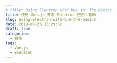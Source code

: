 ```yaml
---
# title: Using Electron with Vue.js: The Basics
title: 使用 Vue.js 开发 Electron 应用：基础
slug: using-electron-with-vue-the-basics
date: 2019-06-26 15:29:52
draft: true
categories:
  - 教程
tags:
  - Vue.js
  - Electron
---
```

